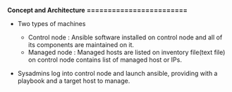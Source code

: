 **Concept and Architecture**
**========================**

* Two types of machines
    * Control node : Ansible software installed on control node and all of its components are maintained on it.
    * Managed node : Managed hosts are listed on inventory file(text file) on control node contains list of managed host or IPs.

* Sysadmins log into control node and launch ansible, providing with a playbook and a target host to manage.
    
    
